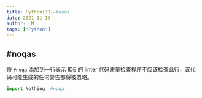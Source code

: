 ```yaml
---
title: Python(37)—#noqa
date: 2021-11-18
author: LM
tags: ["Python"]
---
```


## #noqas

将 `#noqa` 添加到一行表示 IDE 的 linter 代码质量检查程序不应该检查此行，该代码可能生成的任何警告都将被忽略。

```python
import Nothing  #noqa
```

